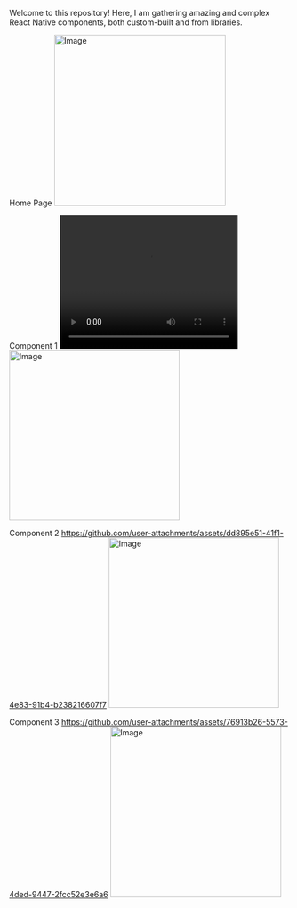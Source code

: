 Welcome to this repository! Here, I am gathering amazing and complex React Native components, both custom-built and from libraries.

Home Page
<img width="308" alt="Image" src="https://github.com/user-attachments/assets/c8e782cc-6ea3-461e-aaae-e89589a0f6e5" />

Component 1
<video width="320" height="240" controls>
  <source src="https://github.com/user-attachments/assets/28c98605-e438-4a38-bcec-0de540e5ab52" type="video/mp4">
  </video>
<img width="306" alt="Image" src="https://github.com/user-attachments/assets/b6d74335-4f5c-487b-95b8-7dae9bc1f260" />

Component 2
https://github.com/user-attachments/assets/dd895e51-41f1-4e83-91b4-b238216607f7
<img width="306" alt="Image" src="https://github.com/user-attachments/assets/d1922872-6186-45bb-a759-a30da2654ff7" />

Component 3
https://github.com/user-attachments/assets/76913b26-5573-4ded-9447-2fcc52e3e6a6
<img width="307" alt="Image" src="https://github.com/user-attachments/assets/c79b4735-cc1c-4633-b06b-3f54d9f4d28d" />
